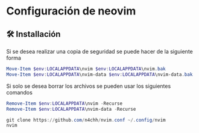 # Configuración de neovim

## 🛠️ Installación

Si se desea realizar una copia de seguridad se puede hacer de la siguiente forma
```powershell
Move-Item $env:LOCALAPPDATA\nvim $env:LOCALAPPDATA\nvim.bak
Move-Item $env:LOCALAPPDATA\nvim-data $env:LOCALAPPDATA\nvim-data.bak
```

Si solo se desea borrar los archivos se pueden usar los siguientes comandos
```powershell
Remove-Item $env:LOCALAPPDATA\nvim -Recurse
Remove-Item $env:LOCALAPPDATA\nvim-data -Recurse
```

```powershell
git clone https://github.com/n4chh/nvim.conf ~/.config/nvim
nvim 
```
